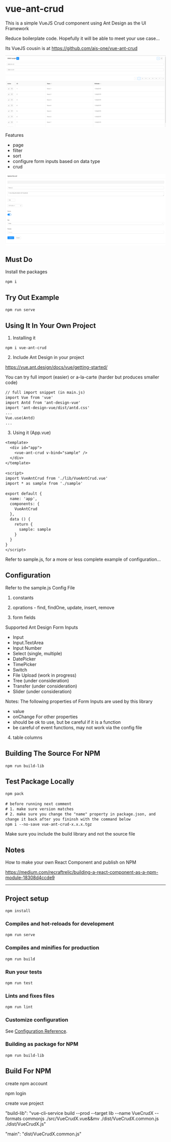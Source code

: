 # vue-ant-crud

This is a simple VueJS Crud component using Ant Design as the UI Framework

Reduce boilerplate code. Hopefully it will be able to meet your use case...

Its VueJS cousin is at https://github.com/ais-one/vue-ant-crud

[![Screenshot](./screenshot0.png)](./screenshot0.png)

Features
 - page
 - filter
 - sort
 - configure form inputs based on data type
 - crud

[![Screenshot](./screenshot1.png)](./screenshot1.png)

## Must Do

Install the packages

```
npm i
```

## Try Out Example

```
npm run serve
```

## Using It In Your Own Project

1. Installing it

```
npm i vue-ant-crud
```

2. Include Ant Design in your project

https://vue.ant.design/docs/vue/getting-started/

You can try full import (easier) or a-la-carte (harder but produces smaller code)


```
// full import snippet (in main.js)
import Vue from 'vue'
import Antd from 'ant-design-vue'
import 'ant-design-vue/dist/antd.css'
...
Vue.use(Antd)
...
```

3. Using it (App.vue)

```
<template>
  <div id="app">
    <vue-ant-crud v-bind="sample" />
  </div>
</template>

<script>
import VueAntCrud from './lib/VueAntCrud.vue'
import * as sample from './sample'

export default {
  name: 'app',
  components: {
    VueAntCrud
  },
  data () {
    return {
      sample: sample 
    }
  }
}
</script>
```

Refer to sample.js, for a more or less complete example of configuration...


## Configuration

Refer to the sample.js Config File

1. constants

2. oprations - find, findOne, update, insert, remove

3. form fields

Supported Ant Design Form Inputs
- Input
- Input.TextArea
- Input Number
- Select (single, multiple)
- DatePicker
- TimePicker
- Switch
- File Upload (work in progress)
- Tree (under consideration)
- Transfer (under consideration)
- Slider (under consideration)

Notes:
  The following properties of Form Inputs are used by this library
  - value
  - onChange
  For other properties
  - should be ok to use, but be careful if it is a function
  - be careful of event functions, may not work via the config file

4. table columns


## Building The Source For NPM

```
npm run build-lib
```


## Test Package Locally

```
npm pack

# before running next comment
# 1. make sure version matches
# 2. make sure you change the "name" property in package.json, and change it back after you fininsh with the command below
npm i --no-save vue-ant-crud-x.x.x.tgz
```

Make sure you include the build library and not the source file

## Notes

How to make your own React Component and publish on NPM

https://medium.com/recraftrelic/building-a-react-component-as-a-npm-module-18308d4ccde9



---


## Project setup
```
npm install
```

### Compiles and hot-reloads for development
```
npm run serve
```

### Compiles and minifies for production
```
npm run build
```

### Run your tests
```
npm run test
```

### Lints and fixes files
```
npm run lint
```

### Customize configuration
See [Configuration Reference](https://cli.vuejs.org/config/).


### Building as package for NPM
```
npm run build-lib
```


## Build For NPM

create npm account

npm login

create vue project

"build-lib": "vue-cli-service build --prod --target lib --name VueCrudX --formats commonjs ./src/VueCrudX.vue&&mv ./dist/VueCrudX.common.js ./dist/VueCrudX.js"

"main": "dist/VueCrudX.common.js"